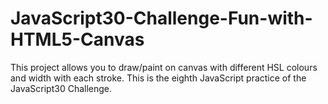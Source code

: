 # JavaScript30-Challenge-Fun-with-HTML5-Canvas
This project allows you to draw/paint on canvas with different HSL colours and width with each stroke.  This is the eighth JavaScript practice of the JavaScript30 Challenge.
